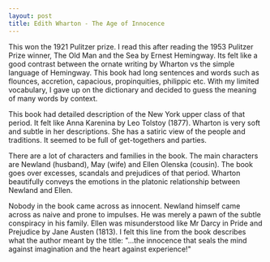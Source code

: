 ```yaml
---
layout: post
title: Edith Wharton - The Age of Innocence
---
```

This won the 1921 Pulitzer prize. I read this after reading the 1953 Pulitzer Prize winner, The Old Man and the Sea by Ernest Hemingway. Its felt like a good contrast between the ornate writing by Wharton vs the simple language of Hemingway. This book had long sentences and words such as flounces, accretion, capacious, propinquities, philippic etc. With my limited vocabulary, I gave up on the dictionary and decided to guess the meaning of many words by context.

This book had detailed description of the New York upper class of that period. It felt like Anna Karenina by Leo Tolstoy (1877). Wharton is very soft and subtle in her descriptions. She has a satiric view of the people and traditions. It seemed to be full of get-togethers and parties.

There are a lot of characters and families in the book. The main characters are Newland (husband), May (wife) and Ellen Olenska (cousin). The book goes over excesses, scandals and prejudices of that period. Wharton beautifully conveys the emotions in the platonic relationship between Newland and Ellen.

Nobody in the book came across as innocent. Newland himself came across as naive and prone to impulses. He was merely a pawn of the subtle conspiracy in his family. Ellen was misunderstood like Mr Darcy in Pride and Prejudice by Jane Austen (1813). I felt this line from the book describes what the author meant by the title:
    "...the innocence that seals the mind against imagination and the heart against experience!"
